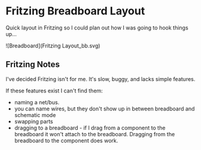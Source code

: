 # Fritzing Breadboard Layout

Quick layout in Fritzing so I could plan out how I was going to hook things up...

![Breadboard](Fritzing Layout_bb.svg)

## Fritzing Notes
I've decided Fritzing isn't for me. It's slow, buggy, and lacks simple features.

If these features exist I can't find them:
 * naming a net/bus. 
 * you can name wires, but they don't show up in between breadboard and schematic mode
 * swapping parts
 * dragging to a breadboard - if I drag from a component to the breadboard it won't attach to the breadboard. Dragging from the breadboard to the component does work.
 
 
 
